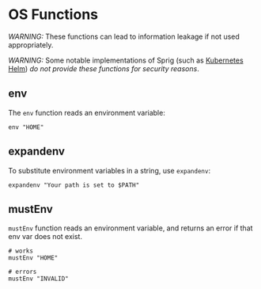 # OS Functions

_WARNING:_ These functions can lead to information leakage if not used
appropriately.

_WARNING:_ Some notable implementations of Sprig (such as
[Kubernetes Helm](http://helm.sh)) _do not provide these functions for security
reasons_.

## env

The `env` function reads an environment variable:

```
env "HOME"
```

## expandenv

To substitute environment variables in a string, use `expandenv`:

```
expandenv "Your path is set to $PATH"
```

## mustEnv

`mustEnv` function reads an environment variable, and returns an error if that env var does not exist.

```
# works
mustEnv "HOME"

# errors
mustEnv "INVALID"
```
